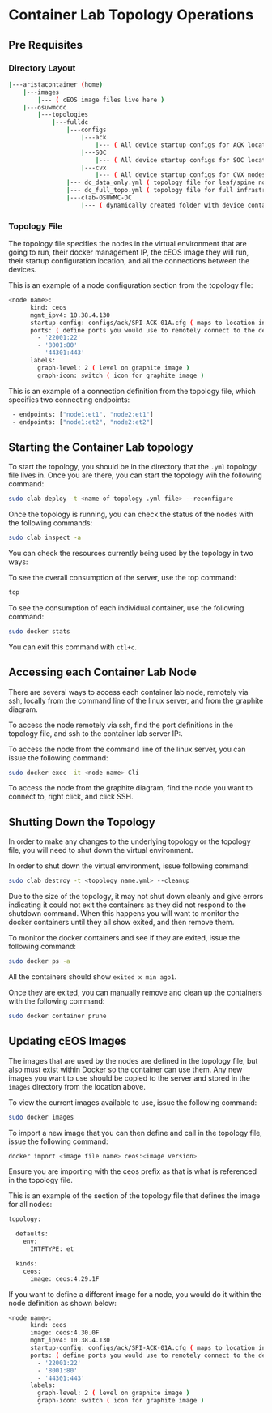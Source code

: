 # Container Lab Topology Operations 

## Pre Requisites

### Directory Layout

```bash
|---aristacontainer (home)    
    |---images
        |--- ( cEOS image files live here )
    |---osuwmcdc
        |---topologies
            |---fulldc
                |---configs
                    |---ack
                        |--- ( All device startup configs for ACK location live here )
                    |---SOC
                        |--- ( All device startup configs for SOC location live here )
                    |---cvx
                        |--- ( All device startup configs for CVX nodes live here )
                |--- dc_data_only.yml ( topology file for leaf/spine nodes not including OOB network )
                |--- dc_full_topo.yml ( topology file for full infrastructure )
                |---clab-OSUWMC-DC
                    |--- ( dynamically created folder with device container data / running configs / etc )
```

### Topology File

The topology file specifies the nodes in the virtual environment that are going to run, their docker management IP, the cEOS image they will run, their startup configuration location, and all the connections between the devices.

This is an example of a node configuration section from the topology file:

```bash
<node name>:
      kind: ceos 
      mgmt_ipv4: 10.38.4.130
      startup-config: configs/ack/SPI-ACK-01A.cfg ( maps to location in directory structure )
      ports: ( define ports you would use to remotely connect to the device )
        - '22001:22'
        - '8001:80'
        - '44301:443'
      labels:
        graph-level: 2 ( level on graphite image )
        graph-icon: switch ( icon for graphite image )
```

This is an example of a connection definition from the topology file, which specifies two connecting endpoints:

```bash
 - endpoints: ["node1:et1", "node2:et1"]
 - endpoints: ["node1:et2", "node2:et2"]
```

## Starting the Container Lab topology

To start the topology, you should be in the directory that the `.yml` topology file lives in.  Once you are there, you can start the topology wih the following command:

```bash
sudo clab deploy -t <name of topology .yml file> --reconfigure
```

Once the topology is running, you can check the status of the nodes with the following commands:

```bash
sudo clab inspect -a
```

You can check the resources currently being used by the topology in two ways:

To see the overall consumption of the server, use the top command:

```bash
top
```

To see the consumption of each individual container, use the following command:

```bash
sudo docker stats
```

You can exit this command with `ctl+c`.

## Accessing each Container Lab Node

There are several ways to access each container lab node, remotely via ssh, locally from the command line of the linux server, and from the graphite diagram.

To access the node remotely via ssh, find the port definitions in the topology file, and ssh to the container lab server IP:<port defined>.

To access the node from the command line of the linux server, you can issue the following command:

```bash
sudo docker exec -it <node name> Cli
```

To access the node from the graphite diagram, find the node you want to connect to, right click, and click SSH.


## Shutting Down the Topology

In order to make any changes to the underlying topology or the topology file, you will need to shut down the virtual environment.  

In order to shut down the virtual environment, issue following command:

```bash
sudo clab destroy -t <topology name.yml> --cleanup
```

Due to the size of the topology, it may not shut down cleanly and give errors indicating it could not exit the containers as they did not respond to the shutdown command.  When this happens you will want to monitor the docker containers until they all show exited, and then remove them.

To monitor the docker containers and see if they are exited, issue the following command:

```bash
sudo docker ps -a
```

All the containers should show `exited x min ago1`.

Once they are exited, you can manually remove and clean up the containers with the following command:

```bash
sudo docker container prune
```

## Updating cEOS Images

The images that are used by the nodes are defined in the topology file, but also must exist within Docker so the container can use them.  Any new images you want to use should be copied to the server and stored in the `images` directory from the location above.

To view the current images available to use, issue the following command:

```bash
sudo docker images
```

To import a new image that you can then define and call in the topology file, issue the following command:

```bash
docker import <image file name> ceos:<image version>
```

Ensure you are importing with the ceos prefix as that is what is referenced in the topology file.

This is an example of the section of the topology file that defines the image for all nodes:

```bash
topology:

  defaults:
    env:
      INTFTYPE: et

  kinds:
    ceos:
      image: ceos:4.29.1F
```

If you want to define a different image for a node, you would do it within the node definition as shown below:

```bash
<node name>:
      kind: ceos
      image: ceos:4.30.0F
      mgmt_ipv4: 10.38.4.130
      startup-config: configs/ack/SPI-ACK-01A.cfg ( maps to location in directory structure )
      ports: ( define ports you would use to remotely connect to the device )
        - '22001:22'
        - '8001:80'
        - '44301:443'
      labels:
        graph-level: 2 ( level on graphite image )
        graph-icon: switch ( icon for graphite image )
```
